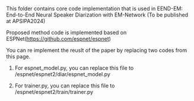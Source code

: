 This folder contains core code implementation that is used in EEND-EM: End-to-End Neural Speaker Diarization with EM-Network (To be published at APSIPA2024)

Proposed method code is implemented based on ESPNet(https://github.com/espnet/espnet)

You can re implement the reuslt of the paper by replacing two codes from this page.

1. For espnet_model.py, you can replace this file to /espnet/espnet2/diar/espnet_model.py

2. For trainer.py, you can replace this file to /espnet/espnet2/train/trainer.py
